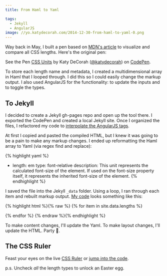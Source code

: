 ```yaml
---
title: From Haml to Yaml

tags:
  - Jekyll
  - AngularJS
image: //yo.katydecorah.com/2014-12-30-from-haml-to-yaml-0.png
---
```


Way back in May, I built a pen based on [MDN's article](https://developer.mozilla.org/en-US/docs/Web/CSS/length) to visualize and compare all CSS lengths. Here's the original pen:

<p data-height="400" data-theme-id="97" data-slug-hash="8e1abeef024e776dc485e94b081d74db" data-default-tab="result" data-user="katydecorah" class='codepen'>See the Pen <a href='http://codepen.io/katydecorah/pen/8e1abeef024e776dc485e94b081d74db/'>CSS Units</a> by Katy DeCorah (<a href='http://codepen.io/katydecorah'>@katydecorah</a>) on <a href='http://codepen.io'>CodePen</a>.</p>

To store each length name and metadata, I created a multidimensional array in Haml that I looped through. I did this so I could easily change the markup output. I also used AngularJS for the functionality: to update the inputs and to toggle the types.

## To Jekyll

I decided to create a Jekyll gh-pages repo and open up the tool there. I exported the CodePen and created a local Jekyll site. Once I organized the files, I refactored my code to [interpolate the AngularJS tags](/code/2014/05/29/jekyll-and-angular/).

At first I copied and pasted the compiled HTML, but I knew it was going to be a pain to make any markup changes. I ended up reformatting the Haml array to Yaml (via regex find and replace):

{% highlight yaml %}

- length: em
  type: font-relative
  description: This unit represents the calculated font-size of the element. If used on the font-size property itself, it represents the inherited font-size of the element.
  {% endhighlight %}

I saved the file into the Jekyll `_data` folder. Using a loop, I ran through each item and rebuilt markup output. [My code](https://github.com/katydecorah/css-ruler/blob/gh-pages/index.html) looks something like this:

{% highlight html %}{% raw %}
{% for item in site.data.lengths %}

<div class="example-container" data-toggle="popover" data-content="{{item.description}}" title="{{ item.length }}, {{item.type}}">
<div class="example" style="width: [[ unit ]]{{ item.length }}; height: [[ unit ]]{{ item.length }}" title="[[unit]]{{item.length}}"></div>
</div>
{% endfor %}
{% endraw %}{% endhighlight %}

To make content changes, I'll update the Yaml. To make layout changes, I'll update the HTML. Party :tada:.

## The CSS Ruler

Feast your eyes on the live [CSS Ruler]({{site.url}}/css-ruler/) or [jump into the code](https://github.com/katydecorah/css-ruler).

p.s. Uncheck _all_ the length types to unlock an Easter egg.

